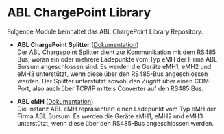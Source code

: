 # ABL ChargePoint Library

Folgende Module beinhaltet das ABL ChargePoint Library Repository:

- __ABL ChargePoint Splitter__ ([Dokumentation](ABL%20ChargePoint%20Splitter))  
	Der ABL Chargepoint Splitter dient zur Kommunikation mit dem RS485 Bus, woran ein oder mehrere Ladepunkte
	vom Typ eMH der Firma ABL Sursum angeschlossen sind. Es werden die Geräte eMH1, eMH2 und eMH3 unterstützt,
	wenn diese über den RS485-Bus angeschlossen werden. Der Splitter unterstützt sowohl den Zugriff über einen COM-Port,
	also auch über TCP/IP mittels Converter auf den RS485 Bus. 

- __ABL eMH__ ([Dokumentation](ABL%20eMH))  
	Die Instanz ABL eMH repräsentiert einen Ladepunkt vom Typ eMH der Firma ABL Sursum.
	Es werden die Geräte eMH1, eMH2 und eMH3 unterstützt, wenn diese über den RS485-Bus angeschlossen werden.